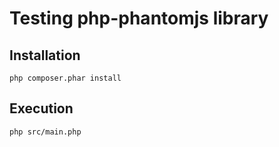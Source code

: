 Testing php-phantomjs library
===============================
Installation
------------
```php composer.phar install```

Execution
---------
```php src/main.php```



